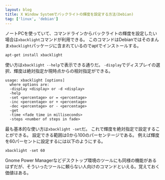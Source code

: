 ```yaml
---
layout: blog
title: X Window Systemでバックライトの輝度を設定する方法(Debian)
tag: ['linux', 'debian']
---
```




ノートPCを使っていて、コマンドラインからバックライトの輝度を設定したい場合は`xbacklight`コマンドが利用できる。
このコマンドはDebianではそのまんま`xbacklight`パッケージに含まれているのでaptでインストールする。

~~~~
apt-get install xbacklight
~~~~

使い方は`xbacklight --help`で表示できる通りだ。
`-display`でディスプレイの選択、輝度は絶対指定か現時点からの相対指定ができる。

~~~~
usage: xbacklight [options]
  where options are:
  -display <display> or -d <display>
  -help
  -set <percentage> or = <percentage>
  -inc <percentage> or + <percentage>
  -dec <percentage> or - <percentage>
  -get
  -time <fade time in milliseconds>
  -steps <number of steps in fade>
~~~~

最も基本的な使い方は`xbacklight -set`だ。
これで輝度を絶対指定で設定することができる。
設定できる範囲は0から100のパーセンテージである。
例えば輝度を60パーセントに設定するには以下のようにする。

~~~~
xbacklight -set 60
~~~~

Gnome Power Managerなどデスクトップ環境のツールにも同様の機能があるはずだが、そういったツールに頼らない人向けのコマンドといえる。覚えておく価値はある。
